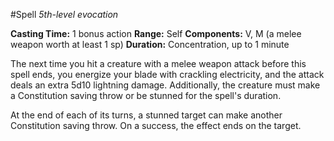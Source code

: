 #Spell
*5th-level evocation*

**Casting Time:** 1 bonus action
**Range:** Self
**Components:** V, M (a melee weapon worth at least 1 sp)
**Duration:** Concentration, up to 1 minute

The next time you hit a creature with a melee weapon attack before this spell ends, you energize your blade with crackling electricity, and the attack deals an extra 5d10 lightning damage. Additionally, the creature must make a Constitution saving throw or be stunned for the spell's duration.

At the end of each of its turns, a stunned target can make another Constitution saving throw. On a success, the effect ends on the target.